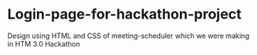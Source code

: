 # Login-page-for-hackathon-project
Design using HTML and CSS of meeting-scheduler which we were making in HTM 3.0 Hackathon
